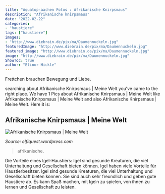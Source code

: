 ```yaml
---
title: "Aquatop-aachen Fotos : Afrikanische Knirpsmaus"
description: "Afrikanische knirpsmaus"
date: "2022-02-22"
categories:
- "haustiere"
tags: ["haustiere"]
images:
- "http://www.diebrain.de/pix/ma/Daumennuckeln.jpg"
featuredImage: "http://www.diebrain.de/pix/ma/Daumennuckeln.jpg"
featured_image: "http://www.diebrain.de/pix/ma/Daumennuckeln.jpg"
image: "http://www.diebrain.de/pix/ma/Daumennuckeln.jpg"
ShowToc: true
author: "Elinor Hickle"
---
```



Frettchen brauchen Bewegung und Liebe.

	

		
searching about Afrikanische Knirpsmaus | Meine Welt you've came to the right place. We have 1 Pics about Afrikanische Knirpsmaus | Meine Welt like Afrikanische Knirpsmaus | Meine Welt and also Afrikanische Knirpsmaus | Meine Welt. Here it is:
		
    
## Afrikanische Knirpsmaus | Meine Welt

<img loading=lazy src="http://www.diebrain.de/pix/ma/Daumennuckeln.jpg" onerror="this.onerror=null;this.src='https://tse1.mm.bing.net/th?id=OIP.UBscOqtYaKpckCeomus04AHaFj&amp;pid=15.1';" alt="Afrikanische Knirpsmaus | Meine Welt">

_Source: elfiquest.wordpress.com_

>afrikanische. 

	

Die Vorteile eines Igel-Haustiers: Igel sind gesunde Kreaturen, die viel Unterhaltung und Gesellschaft bieten können.
Igel haben viele Vorteile für Haustierbesitzer. Igel sind gesunde Kreaturen, die viel Unterhaltung und Gesellschaft bieten können. Sie sind auch sehr freundlich und geben gute Haustiere ab. Es kann Spaß machen, mit Igeln zu spielen, von ihnen zu lernen und Gesellschaft zu leisten.

